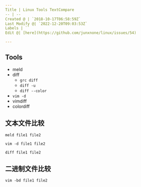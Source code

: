 ```yaml
---
Title | Linux Tools TextCompare
-- | --
Created @ | `2018-10-17T06:58:59Z`
Last Modify @| `2022-12-20T09:03:53Z`
Labels | ``
Edit @| [here](https://github.com/junxnone/linux/issues/54)

---
```

## Tools
- meld
- diff
  - `grc diff`
  - `diff -u`
  - `diff --color`
- `vim -d`
-  vimdiff
- colordiff

## 文本文件比较

```
meld file1 file2
```
```
vim -d file1 file2
```
```
diff file1 file2
```

## 二进制文件比较

```
vim -bd file1 file2
```
